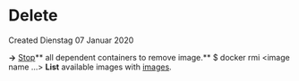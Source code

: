 # Delete
Created Dienstag 07 Januar 2020

**->** [Stop](../Container/Stop.md)** all dependent containers to remove image.**
$ docker rmi <image name ...>
**List** available images with [images](./List.md).


